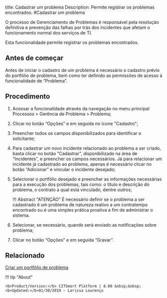 title: Cadastrar um problema
Description: Permite registrar os problemas encontrados.
#Cadastrar um problema


O processo de Gerenciamento de Problemas é responsável pela resolução definitiva e prevenção das falhas por trás dos incidentes que afetam o funcionamento normal dos serviços de TI.

Esta funcionalidade permite registrar os problemas encontrados.

Antes de começar
----------------

Antes de iniciar o cadastro de um problema é necessário o cadastro prévio do
portfólio de problema, bem como ter definido as permissões de acesso à
funcionalidade de “Problema”.

Procedimento
------------

1.  Acessar a funcionalidade através da navegação no menu principal Processos \>
    Gerência de Problema \> Problema;

2.  Clicar no botão “Opções” e em seguida no ícone "Cadastro";

3.  Preencher todos os campos disponibilizados para identificar o solicitante;

4. Para cadastrar um novo incidente relacionado ao problema a ser criado, basta
    clicar no botão “Cadastrar”, disponibilizado na área de “Incidentes”, e
    preencher os campos necessários. Já para relacionar um incidente já
    cadastrado ao problema, apenas é necessário clicar no botão “Adicionar” e
    vincular o incidente desejado;

5.  Selecionar o portfólio desejado e preencher as informações necessárias para
    a execução dos problemas, tais como: o título e descrição do problema, o
    contrato a qual está vinculado, dentre outros;
    
    !!! Abstract "ATENÇÃO"
        É necessário definir se o problema a ser cadastrado é um problema de
        natureza reativo a um contratempo encontrado ou é uma simples prática
        proativa a fim de administrar o sistema.

6.  Selecionar, se necessário, quando será enviado as notificações sobre
    problema;

7.  Clicar no botão “Opções” e em seguida “Gravar”.

Relacionado
------------

[Criar um portfólio de problema](/pt-br/citsmart-esp-8/processes/problem/configuration/problem-portfolio.html) 

!!! tip "About"

    <b>Product/Version:</b> CITSmart Platform | 8.00 &nbsp;&nbsp;
    <b>Updated:</b>01/30/2019 – Larissa Lourenço



